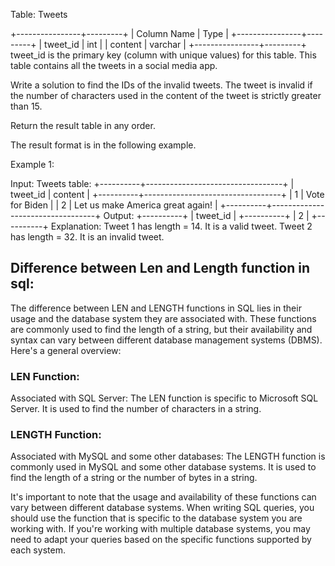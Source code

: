 Table: Tweets

+----------------+---------+
| Column Name    | Type    |
+----------------+---------+
| tweet_id       | int     |
| content        | varchar |
+----------------+---------+
tweet_id is the primary key (column with unique values) for this table.
This table contains all the tweets in a social media app.
 

Write a solution to find the IDs of the invalid tweets. The tweet is invalid if the number of characters used in the content of the tweet is strictly greater than 15.

Return the result table in any order.

The result format is in the following example.

 

Example 1:

Input: 
Tweets table:
+----------+----------------------------------+
| tweet_id | content                          |
+----------+----------------------------------+
| 1        | Vote for Biden                   |
| 2        | Let us make America great again! |
+----------+----------------------------------+
Output: 
+----------+
| tweet_id |
+----------+
| 2        |
+----------+
Explanation: 
Tweet 1 has length = 14. It is a valid tweet.
Tweet 2 has length = 32. It is an invalid tweet.

## Difference between Len and Length function in sql:

The difference between LEN and LENGTH functions in SQL lies in their usage and the database system they are associated with. These functions are commonly used to find the length of a string, but their availability and syntax can vary between different database management systems (DBMS). Here's a general overview:

### LEN Function:

Associated with SQL Server:
The LEN function is specific to Microsoft SQL Server.
It is used to find the number of characters in a string.

### LENGTH Function:

Associated with MySQL and some other databases:
The LENGTH function is commonly used in MySQL and some other database systems.
It is used to find the length of a string or the number of bytes in a string.

It's important to note that the usage and availability of these functions can vary between different database systems. When writing SQL queries, you should use the function that is specific to the database system you are working with. If you're working with multiple database systems, you may need to adapt your queries based on the specific functions supported by each system.
